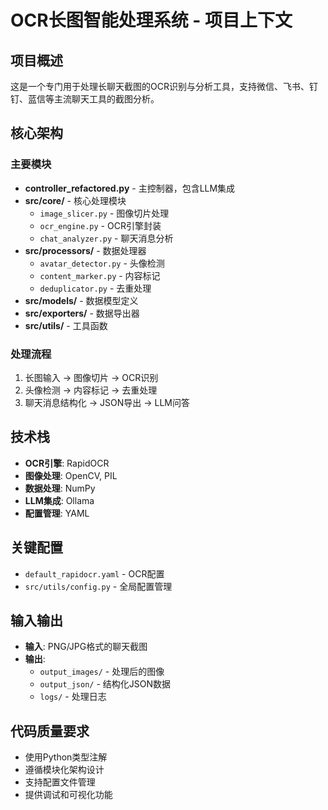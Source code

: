 # OCR长图智能处理系统 - 项目上下文

## 项目概述
这是一个专门用于处理长聊天截图的OCR识别与分析工具，支持微信、飞书、钉钉、蓝信等主流聊天工具的截图分析。

## 核心架构

### 主要模块
- **controller_refactored.py** - 主控制器，包含LLM集成
- **src/core/** - 核心处理模块
  - `image_slicer.py` - 图像切片处理
  - `ocr_engine.py` - OCR引擎封装
  - `chat_analyzer.py` - 聊天消息分析
- **src/processors/** - 数据处理器
  - `avatar_detector.py` - 头像检测
  - `content_marker.py` - 内容标记
  - `deduplicator.py` - 去重处理
- **src/models/** - 数据模型定义
- **src/exporters/** - 数据导出器
- **src/utils/** - 工具函数

### 处理流程
1. 长图输入 → 图像切片 → OCR识别
2. 头像检测 → 内容标记 → 去重处理  
3. 聊天消息结构化 → JSON导出 → LLM问答

## 技术栈
- **OCR引擎**: RapidOCR
- **图像处理**: OpenCV, PIL
- **数据处理**: NumPy
- **LLM集成**: Ollama
- **配置管理**: YAML

## 关键配置
- `default_rapidocr.yaml` - OCR配置
- `src/utils/config.py` - 全局配置管理

## 输入输出
- **输入**: PNG/JPG格式的聊天截图
- **输出**: 
  - `output_images/` - 处理后的图像
  - `output_json/` - 结构化JSON数据
  - `logs/` - 处理日志

## 代码质量要求
- 使用Python类型注解
- 遵循模块化架构设计
- 支持配置文件管理
- 提供调试和可视化功能
